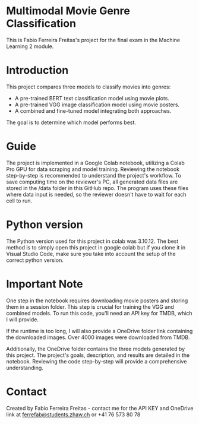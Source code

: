# Multimodal Movie Genre Classification
This is Fabio Ferreira Freitas's project for the final exam in the Machine Learning 2 module.

# Introduction
This project compares three models to classify movies into genres:
  - A pre-trained BERT text classification model using movie plots.
  - A pre-trained VGG image classification model using movie posters.
  - A combined and fine-tuned model integrating both approaches.

The goal is to determine which model performs best.

# Guide
The project is implemented in a Google Colab notebook, utilizing a Colab Pro GPU for data scraping and model training. Reviewing the notebook step-by-step is recommended to understand the project's workflow. To save computing time on the reviewer's PC, all generated data files are stored in the /data folder in this GitHub repo. The program uses these files where data input is needed, so the reviewer doesn't have to wait for each cell to run.

# Python version
The Python version used for this project in colab was 3.10.12. The best method is to simply open this project in google colab but if you clone it in Visual Studio Code, make sure you take into account the setup of the correct python version.

# Important Note
One step in the notebook requires downloading movie posters and storing them in a session folder. This step is crucial for training the VGG and combined models. To run this code, you'll need an API key for TMDB, which I will provide.

If the runtime is too long, I will also provide a OneDrive folder link containing the downloaded images. Over 4000 images were downloaded from TMDB.

Additionally, the OneDrive folder contains the three models generated by this project. The project's goals, description, and results are detailed in the notebook. Reviewing the code step-by-step will provide a comprehensive understanding.

# Contact
Created by Fabio Ferreira Freitas - contact me for the API KEY and OneDrive link at ferrefab@students.zhaw.ch or +41 76 573 80 78

